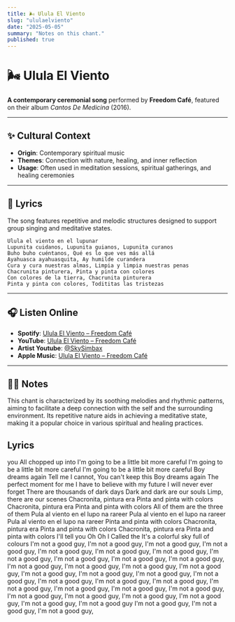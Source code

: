 ```yaml
---
title: 🌬️ Ulula El Viento
slug: "ululaelviento"
date: "2025-05-05"
summary: "Notes on this chant."
published: true
---
```

# 🌬️ Ulula El Viento

**A contemporary ceremonial song** performed by **Freedom Café**, featured on their album *Cantos De Medicina* (2016).

---

## ✨ Cultural Context

- **Origin**: Contemporary spiritual music
- **Themes**: Connection with nature, healing, and inner reflection
- **Usage**: Often used in meditation sessions, spiritual gatherings, and healing ceremonies

---

## 🎵 Lyrics

The song features repetitive and melodic structures designed to support group singing and meditative states.
```
Ulula el viento en el lupunar
Lupunita cuidanos, Lupunita guianos, Lupunita curanos
Buho buho cuéntanos, Qué es lo que ves más allá
Ayahuasca ayahuasquita, Ay humilde curandera
Cura y cura nuestras almas, Limpia y limpia nuestras penas
Chacrunita pinturera, Pinta y pinta con colores
Con colores de la tierra, Chacrunita pinturera
Pinta y pinta con colores, Todititas las tristezas
```
---

## 🎧 Listen Online

- **Spotify**: [Ulula El Viento – Freedom Café](https://open.spotify.com/intl-es/track/4Mr0vQeZYrfEP3gmcR7UW8)
- **YouTube**: [Ulula El Viento – Freedom Café](https://www.youtube.com/watch?v=aaJeGufA3I4)
- **Artist Youtube**: [@SkySimbax](https://www.youtube.com/channel/UCfBAUUtjSR70AzqGAm3lJ1Q)
- **Apple Music**: [Ulula El Viento – Freedom Café](https://music.apple.com/us/song/ulula-el-viento/1127800825)


---

## 🧘‍♀️ Notes

This chant is characterized by its soothing melodies and rhythmic patterns, aiming to facilitate a deep connection with the self and the surrounding environment. Its repetitive nature aids in achieving a meditative state, making it a popular choice in various spiritual and healing practices.


## Lyrics

 you All chopped up into I'm going to be a little bit more careful I'm going to be a little bit more careful I'm going to be a little bit more careful Boy dreams again Tell me I cannot, You can't keep this Boy dreams again The perfect moment for me I have to believe with my future I will never ever forget There are thousands of dark days Dark and dark are our souls Limp, there are our scenes Chacronita, pintura era Pinta and pinta with colors Chacronita, pintura era Pinta and pinta with colors All of them are the three of them Pula al viento en el lupo na rareer Pula al viento en el lupo na rareer Pula al viento en el lupo na rareer Pinta and pinta with colors Chacronita, pintura era Pinta and pinta with colors Chacronita, pintura era Pinta and pinta with colors I'll tell you Oh Oh I Called the It's a colorful sky full of colours I'm not a good guy, I'm not a good guy, I'm not a good guy, I'm not a good guy, I'm not a good guy, I'm not a good guy, I'm not a good guy, I'm not a good guy, I'm not a good guy, I'm not a good guy, I'm not a good guy, I'm not a good guy, I'm not a good guy, I'm not a good guy, I'm not a good guy, I'm not a good guy, I'm not a good guy, I'm not a good guy, I'm not a good guy, I'm not a good guy, I'm not a good guy, I'm not a good guy, I'm not a good guy, I'm not a good guy, I'm not a good guy, I'm not a good guy, I'm not a good guy, I'm not a good guy, I'm not a good guy, I'm not a good guy, I'm not a good guy, I'm not a good guy I'm not a good guy, I'm not a good guy, I'm not a good guy,
